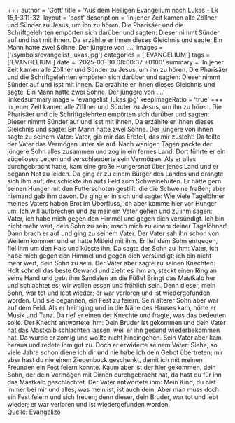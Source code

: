 +++
author = 'Gott'
title = 'Aus dem Heiligen Evangelium nach Lukas - Lk 15,1-3.11-32'
layout = 'post'
description = 'In jener Zeit kamen alle Zöllner und Sünder zu Jesus, um ihn zu hören. Die Pharisäer und die Schriftgelehrten empörten sich darüber und sagten: Dieser nimmt Sünder auf und isst mit ihnen. Da erzählte er ihnen dieses Gleichnis und sagte: Ein Mann hatte zwei Söhne. Der jüngere von ....'
images = ['/symbols/evangelist_lukas.jpg']
categories = ['EVANGELIUM']
tags = ['EVANGELIUM']
date = '2025-03-30 08:00:37 +0100'
summary = 'In jener Zeit kamen alle Zöllner und Sünder zu Jesus, um ihn zu hören. Die Pharisäer und die Schriftgelehrten empörten sich darüber und sagten: Dieser nimmt Sünder auf und isst mit ihnen. Da erzählte er ihnen dieses Gleichnis und sagte: Ein Mann hatte zwei Söhne. Der jüngere von ....'
linkedsummaryImage = 'evangelist_lukas.jpg'
keepImageRatio = 'true'
+++
In jener Zeit kamen alle Zöllner und Sünder zu Jesus, um ihn zu hören.
Die Pharisäer und die Schriftgelehrten empörten sich darüber und sagten: Dieser nimmt Sünder auf und isst mit ihnen.
Da erzählte er ihnen dieses Gleichnis und sagte:
Ein Mann hatte zwei Söhne.
Der jüngere von ihnen sagte zu seinem Vater: Vater, gib mir das Erbteil, das mir zusteht! Da teilte der Vater das Vermögen unter sie auf.<!--more-->
Nach wenigen Tagen packte der jüngere Sohn alles zusammen und zog in ein fernes Land. Dort führte er ein zügelloses Leben und verschleuderte sein Vermögen.
Als er alles durchgebracht hatte, kam eine große Hungersnot über jenes Land und er begann Not zu leiden.
Da ging er zu einem Bürger des Landes und drängte sich ihm auf; der schickte ihn aufs Feld zum Schweinehüten.
Er hätte gern seinen Hunger mit den Futterschoten gestillt, die die Schweine fraßen; aber niemand gab ihm davon.
Da ging er in sich und sagte: Wie viele Tagelöhner meines Vaters haben Brot im Überfluss, ich aber komme hier vor Hunger um.
Ich will aufbrechen und zu meinem Vater gehen und zu ihm sagen: Vater, ich habe mich gegen den Himmel und gegen dich versündigt.
Ich bin nicht mehr wert, dein Sohn zu sein; mach mich zu einem deiner Tagelöhner!
Dann brach er auf und ging zu seinem Vater. Der Vater sah ihn schon von Weitem kommen und er hatte Mitleid mit ihm. Er lief dem Sohn entgegen, fiel ihm um den Hals und küsste ihn.
Da sagte der Sohn zu ihm: Vater, ich habe mich gegen den Himmel und gegen dich versündigt; ich bin nicht mehr wert, dein Sohn zu sein.
Der Vater aber sagte zu seinen Knechten: Holt schnell das beste Gewand und zieht es ihm an, steckt einen Ring an seine Hand und gebt ihm Sandalen an die Füße!
Bringt das Mastkalb her und schlachtet es; wir wollen essen und fröhlich sein.
Denn dieser, mein Sohn, war tot und lebt wieder; er war verloren und ist wiedergefunden worden. Und sie begannen, ein Fest zu feiern.
Sein älterer Sohn aber war auf dem Feld. Als er heimging und in die Nähe des Hauses kam, hörte er Musik und Tanz.
Da rief er einen der Knechte und fragte, was das bedeuten solle.
Der Knecht antwortete ihm: Dein Bruder ist gekommen und dein Vater hat das Mastkalb schlachten lassen, weil er ihn gesund wiederbekommen hat.
Da wurde er zornig und wollte nicht hineingehen. Sein Vater aber kam heraus und redete ihm gut zu.
Doch er erwiderte seinem Vater: Siehe, so viele Jahre schon diene ich dir und nie habe ich dein Gebot übertreten; mir aber hast du nie einen Ziegenbock geschenkt, damit ich mit meinen Freunden ein Fest feiern konnte.
Kaum aber ist der hier gekommen, dein Sohn, der dein Vermögen mit Dirnen durchgebracht hat, da hast du für ihn das Mastkalb geschlachtet.
Der Vater antwortete ihm: Mein Kind, du bist immer bei mir und alles, was mein ist, ist auch dein.
Aber man muss doch ein Fest feiern und sich freuen; denn dieser, dein Bruder, war tot und lebt wieder; er war verloren und ist wiedergefunden worden.<br> [Quelle: Evangelizo](https://evangeliumtagfuertag.org/DE/gospel)